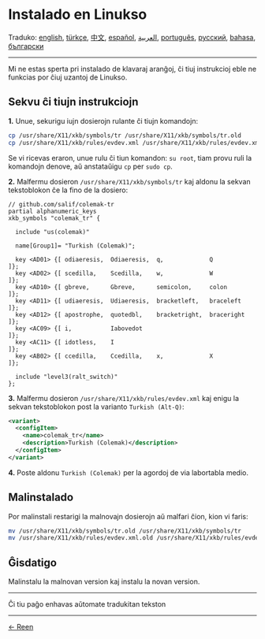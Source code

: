 # Instalado en Linukso

Traduko: [english](LINUX.md), [türkçe](LINUX.tr.md), [中文](LINUX.zh-CN.md), [español](LINUX.es.md), [العربية](LINUX.ar.md), [português](LINUX.pt.md), [русский](LINUX.ru.md), [bahasa](LINUX.id.md), [български](LINUX.bg.md)

---

Mi ne estas sperta pri instalado de klavaraj aranĝoj, ĉi tiuj instrukcioj eble ne funkcias por ĉiuj uzantoj de Linukso.

## Sekvu ĉi tiujn instrukciojn

**1.** Unue, sekurigu iujn dosierojn rulante ĉi tiujn komandojn:

```bash
cp /usr/share/X11/xkb/symbols/tr /usr/share/X11/xkb/symbols/tr.old
cp /usr/share/X11/xkb/rules/evdev.xml /usr/share/X11/xkb/rules/evdev.xml.old
```

Se vi ricevas eraron, unue rulu ĉi tiun komandon: `su root`, tiam provu ruli la komandojn denove, aŭ anstataŭigu `cp` per `sudo cp`.

**2.** Malfermu dosieron `/usr/share/X11/xkb/symbols/tr` kaj aldonu la sekvan tekstoblokon ĉe la fino de la dosiero:

```
// github.com/salif/colemak-tr
partial alphanumeric_keys
xkb_symbols "colemak_tr" {

  include "us(colemak)"

  name[Group1]= "Turkish (Colemak)";

  key <AD01> {[ odiaeresis,  Odiaeresis,  q,             Q          ]};
  key <AD02> {[ scedilla,    Scedilla,    w,             W          ]};
  key <AD10> {[ gbreve,      Gbreve,      semicolon,     colon      ]};
  key <AD11> {[ udiaeresis,  Udiaeresis,  bracketleft,   braceleft  ]};
  key <AD12> {[ apostrophe,  quotedbl,    bracketright,  braceright ]};
  key <AC09> {[ i,           Iabovedot                              ]};
  key <AC11> {[ idotless,    I                                      ]};
  key <AB02> {[ ccedilla,    Ccedilla,    x,             X          ]};

  include "level3(ralt_switch)"
};
```

**3.** Malfermu dosieron `/usr/share/X11/xkb/rules/evdev.xml` kaj enigu la sekvan tekstoblokon post la varianto `Turkish (Alt-Q)`:

```xml
<variant>
  <configItem>
    <name>colemak_tr</name>
    <description>Turkish (Colemak)</description>
  </configItem>
</variant>
```

**4.** Poste aldonu `Turkish (Colemak)` per la agordoj de via labortabla medio.

## Malinstalado

Por malinstali restarigi la malnovajn dosierojn aŭ malfari ĉion, kion vi faris:

```bash
mv /usr/share/X11/xkb/symbols/tr.old /usr/share/X11/xkb/symbols/tr
mv /usr/share/X11/xkb/rules/evdev.xml.old /usr/share/X11/xkb/rules/evdev.xml
```

## Ĝisdatigo

Malinstalu la malnovan version kaj instalu la novan version.

---

Ĉi tiu paĝo enhavas aŭtomate tradukitan tekston

---

[← Reen](./README.eo.md)
